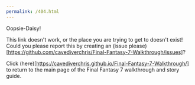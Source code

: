 ```yaml
---
permalink: /404.html
---
```


Oopsie-Daisy!

This link doesn't work, or the place you are trying to get to doesn't exist! Could you please report this by creating an (issue please)[https://github.com/cavediverchris/Final-Fantasy-7-Walkthrough/issues]?

Click (here)[https://cavediverchris.github.io/Final-Fantasy-7-Walkthrough/] to return to the main page of the Final Fantasy 7 walkthrough and story guide.
